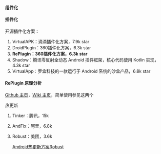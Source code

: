 #### 组件化



#### 插件化

开源插件化方案：

1. VirtualAPK：滴滴插件化方案，7.9k star
2. DroidPlugin：360插件化方案，6.3k star
3. **RePlugin：360插件化方案，6.3k star**
4. Shadow：腾讯零反射全动态 Android 插件框架，核心代码使用 Kotlin 实现，4.3k star
5. VirtualApp：罗盒科技的一款运行于 Android 系统的沙盒产品，6.8k star

#### RePlugin 原理分析

[Github 主页](https://github.com/Qihoo360/RePlugin)，[Wiki 主页](https://github.com/Qihoo360/RePlugin/wiki)，简单使用参见这两个













热更新

1. Tinker：腾讯，15k

2. AndFix：阿里，6.8k

3. Robust：美团，3.6k

   [Android热更新方案Robust](https://zhuanlan.zhihu.com/p/22495059)

   